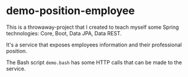 # demo-position-employee
This is a throwaway-project that I created to teach myself some Spring technologies: Core, Boot, Data JPA, Data REST.

It's a service that exposes employees information and their professional position.

The Bash script `demo.bash` has some HTTP calls that can be made to the service.
